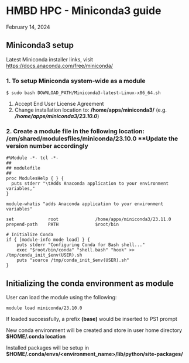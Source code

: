 # HMBD HPC - Miniconda3 guide 
February 14, 2024​

## Miniconda3 setup​  
Latest Miniconda installer links, visit https://docs.anaconda.com/free/miniconda/ 

### 1. To setup Miniconda system-wide as a module
````
$ sudo bash DOWNLOAD_PATH/Miniconda3-latest-Linux-x86_64.sh
````
1. Accept End User License Agreement
2. Change installation location to: **/home/apps/miniconda3/<version>** (e.g. ***/home/apps/miniconda3/23.10.0***)

### 2. Create a module file in the following location: /cm/shared/modulesfiles/miniconda/23.10.0 **Update the version number accordingly
````
#%Module -*- tcl -*-
##
## modulefile
##
proc ModulesHelp { } {
  puts stderr "\tAdds Anaconda application to your environment variables,"
}

module-whatis "adds Anaconda application to your environment variables"

set             root              /home/apps/miniconda3/23.11.0
prepend-path    PATH              $root/bin

# Initialize Conda
if { [module-info mode load] } {
    puts stderr "Configuring Conda for Bash shell..."
    exec "$root/bin/conda" "shell.bash" "hook" >> /tmp/conda_init_$env(USER).sh
    puts "source /tmp/conda_init_$env(USER).sh"
}
````

## Initializing the conda environment as module
User can load the module using the following:
````
module load miniconda/23.10.0
````

If loaded successfully, a prefix **(base)** would be inserted to PS1 prompt

New conda environment will be created and store in user home directory **$HOME/.conda location**

Installed packages will be setup in **$HOME/.conda/envs/<environment_name>/lib/python<version>/site-packages/**
